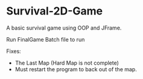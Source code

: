 # Survival-2D-Game
A basic survival game using OOP and JFrame. 

Run FinalGame Batch file to run

Fixes:

- The Last Map (Hard Map is not complete)
- Must restart the program to back out of the map.

